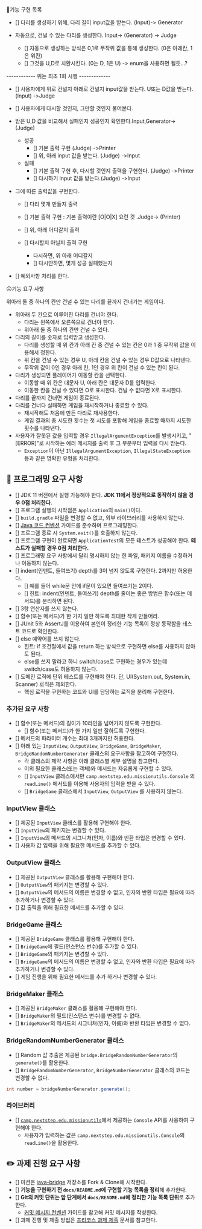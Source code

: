 🥸기능 구현 목록

- [] 다리를 생성하기 위해, 다리 길이 input값을 받는다. (Input)-> Generator


- 자동으로, 건널 수 있는 다리를 생성한다. Input-> (Generator) -> Judge
  - [] 자동으로 생성하는 방식은 0,1로 무작위 값을 통해 생성한다. (0은 아래칸, 1은 위칸)
  - [] 그것을 U,D로 치환시킨다. (0는 D, 1은 U) -> enum을 사용하면 될듯...?

------------ 위는 최초 1회 시행 -------------

- [] 사용자에게 위로 건널지 아래로 건널지 input값을 받는다. U또는 D값을 받는다. (Input) ->Judge
- [] 사용자에게 다시할 것인지, 그만할 것인지 물어본다.
  

- 받은 U,D 값을 비교해서 실패인지 성공인지 확인한다.Input,Generator-> (Judge) 
  - 성공 
    - [] 기본 출력 구현 (Judge) ->Printer
    - [] 위, 아래 input 값을 받는다. (Judge) ->Input
  - 실패
    - [] 기본 출력 구현 후, 다시할 것인지 출력을 구현한다. (Judge) ->Printer
    - [] 다시하기 input 값을 받는다.(Judge) ->Input

- 그에 따른 출력값을 구현한다.
  - [] 다리 몇개 만들지 출력
   
  - [] 기본 출력 구현 : 기본 출력이란 [O|O|X] 요런 것 .Judge-> (Printer) 

  - [] 위, 아래 어디갈지 출력
  - [] 다시할지 아닐지 출력 구현
    - 다시하면, 위 아래 어디갈지
    - [] 다시안하면, 몇개 성공 실패했는지

- [] 예외사항 처리를 한다.



😖기능 요구 사항


위아래 둘 중 하나의 칸만 건널 수 있는 다리를 끝까지 건너가는 게임이다.
- 위아래 두 칸으로 이루어진 다리를 건너야 한다.
    - 다리는 왼쪽에서 오른쪽으로 건너야 한다.
    - 위아래 둘 중 하나의 칸만 건널 수 있다.
- 다리의 길이를 숫자로 입력받고 생성한다.
    - 다리를 생성할 때 위 칸과 아래 칸 중 건널 수 있는 칸은 0과 1 중 무작위 값을 이용해서 정한다.
    - 위 칸을 건널 수 있는 경우 U, 아래 칸을 건널 수 있는 경우 D값으로 나타낸다.
    - 무작위 값이 0인 경우 아래 칸, 1인 경우 위 칸이 건널 수 있는 칸이 된다.
- 다리가 생성되면 플레이어가 이동할 칸을 선택한다.
    - 이동할 때 위 칸은 대문자 U, 아래 칸은 대문자 D를 입력한다.
    - 이동한 칸을 건널 수 있다면 O로 표시한다. 건널 수 없다면 X로 표시한다.
- 다리를 끝까지 건너면 게임이 종료된다.
- 다리를 건너다 실패하면 게임을 재시작하거나 종료할 수 있다.
    - 재시작해도 처음에 만든 다리로 재사용한다.
    - 게임 결과의 총 시도한 횟수는 첫 시도를 포함해 게임을 종료할 때까지 시도한 횟수를 나타낸다.
- 사용자가 잘못된 값을 입력할 경우 `IllegalArgumentException`를 발생시키고, "[ERROR]"로 시작하는 에러 메시지를 출력 후 그 부분부터 입력을 다시 받는다.
    - `Exception`이 아닌 `IllegalArgumentException`, `IllegalStateException` 등과 같은 명확한 유형을 처리한다.



## 🎯 프로그래밍 요구 사항

- [] JDK 11 버전에서 실행 가능해야 한다. **JDK 11에서 정상적으로 동작하지 않을 경우 0점 처리한다.**
- [] 프로그램 실행의 시작점은 `Application`의 `main()`이다.
- [] `build.gradle` 파일을 변경할 수 없고, 외부 라이브러리를 사용하지 않는다.
- [] [Java 코드 컨벤션](https://github.com/woowacourse/woowacourse-docs/tree/master/styleguide/java) 가이드를 준수하며 프로그래밍한다.
- [] 프로그램 종료 시 `System.exit()`를 호출하지 않는다.
- [] 프로그램 구현이 완료되면 `ApplicationTest`의 모든 테스트가 성공해야 한다. **테스트가 실패할 경우 0점 처리한다.**
- [] 프로그래밍 요구 사항에서 달리 명시하지 않는 한 파일, 패키지 이름을 수정하거나 이동하지 않는다.
- [] indent(인덴트, 들여쓰기) depth를 3이 넘지 않도록 구현한다. 2까지만 허용한다.
    - [] 예를 들어 while문 안에 if문이 있으면 들여쓰기는 2이다.
    - [] 힌트: indent(인덴트, 들여쓰기) depth를 줄이는 좋은 방법은 함수(또는 메서드)를 분리하면 된다.
- [] 3항 연산자를 쓰지 않는다.
- [] 함수(또는 메서드)가 한 가지 일만 하도록 최대한 작게 만들어라.
- [] JUnit 5와 AssertJ를 이용하여 본인이 정리한 기능 목록이 정상 동작함을 테스트 코드로 확인한다.
- [] else 예약어를 쓰지 않는다.
    - 힌트: if 조건절에서 값을 return 하는 방식으로 구현하면 else를 사용하지 않아도 된다.
    - else를 쓰지 말라고 하니 switch/case로 구현하는 경우가 있는데 switch/case도 허용하지 않는다.
- [] 도메인 로직에 단위 테스트를 구현해야 한다. 단, UI(System.out, System.in, Scanner) 로직은 제외한다.
    - 핵심 로직을 구현하는 코드와 UI를 담당하는 로직을 분리해 구현한다.


### 추가된 요구 사항

- [] 함수(또는 메서드)의 길이가 10라인을 넘어가지 않도록 구현한다.
    - [] 함수(또는 메서드)가 한 가지 일만 잘하도록 구현한다.
- [] 메서드의 파라미터 개수는 최대 3개까지만 허용한다.
- [] 아래 있는 `InputView`, `OutputView`, `BridgeGame`, `BridgeMaker`, `BridgeRandomNumberGenerator` 클래스의 요구사항을 참고하여 구현한다.
    - 각 클래스의 제약 사항은 아래 클래스별 세부 설명을 참고한다.
    - 이외 필요한 클래스(또는 객체)와 메서드는 자유롭게 구현할 수 있다.
    - [] `InputView` 클래스에서만 `camp.nextstep.edu.missionutils.Console` 의 `readLine()` 메서드를 이용해 사용자의 입력을 받을 수 있다.
    - [] `BridgeGame` 클래스에서 `InputView`, `OutputView` 를 사용하지 않는다.

### InputView 클래스
- [] 제공된 `InputView` 클래스를 활용해 구현해야 한다.
- [] `InputView`의 패키지는 변경할 수 있다.
- [] `InputView`의 메서드의 시그니처(인자, 이름)와 반환 타입은 변경할 수 있다.
- [] 사용자 값 입력을 위해 필요한 메서드를 추가할 수 있다.

### OutputView 클래스
- [] 제공된 `OutputView` 클래스를 활용해 구현해야 한다.
- [] `OutputView`의 패키지는 변경할 수 있다.
- [] `OutputView`의 메서드의 이름은 변경할 수 없고, 인자와 반환 타입은 필요에 따라 추가하거나 변경할 수 있다.
- [] 값 출력을 위해 필요한 메서드를 추가할 수 있다.

### BridgeGame 클래스
- [] 제공된 `BridgeGame` 클래스를 활용해 구현해야 한다.
- [] `BridgeGame`에 필드(인스턴스 변수)를 추가할 수 있다.
- [] `BridgeGame`의 패키지는 변경할 수 있다.
- [] `BridgeGame`의 메서드의 이름은 변경할 수 없고, 인자와 반환 타입은 필요에 따라 추가하거나 변경할 수 있다.
- [] 게임 진행을 위해 필요한 메서드를 추가 하거나 변경할 수 있다.

### BridgeMaker 클래스
- [] 제공된 `BridgeMaker` 클래스를 활용해 구현해야 한다.
- [] `BridgeMaker`의 필드(인스턴스 변수)를 변경할 수 없다.
- [] `BridgeMaker`의 메서드의 시그니처(인자, 이름)와 반환 타입은 변경할 수 없다.

### BridgeRandomNumberGenerator 클래스

- [] Random 값 추출은 제공된 `bridge.BridgeRandomNumberGenerator`의 `generate()`를 활용한다.
- [] `BridgeRandomNumberGenerator`, `BridgeNumberGenerator` 클래스의 코드는 변경할 수 없다.


```java
int number = bridgeNumberGenerator.generate();
``` 

### 라이브러리

- [] [`camp.nextstep.edu.missionutils`](https://github.com/woowacourse-projects/mission-utils)에서 제공하는 `Console` API를 사용하여 구현해야 한다.
    - 사용자가 입력하는 값은 `camp.nextstep.edu.missionutils.Console`의 `readLine()`을 활용한다.




## ✏️ 과제 진행 요구 사항

- [] 미션은 [java-bridge](https://github.com/woowacourse-precourse/java-bridge) 저장소를 Fork & Clone해 시작한다.
- [] **기능을 구현하기 전 `docs/README.md`에 구현할 기능 목록을 정리**해 추가한다.
- [] **Git의 커밋 단위는 앞 단계에서 `docs/README.md`에 정리한 기능 목록 단위**로 추가한다.
    - [커밋 메시지 컨벤션](https://gist.github.com/stephenparish/9941e89d80e2bc58a153) 가이드를 참고해 커밋 메시지를 작성한다.
- [] 과제 진행 및 제출 방법은 [프리코스 과제 제출](https://github.com/woowacourse/woowacourse-docs/tree/master/precourse) 문서를 참고한다.
